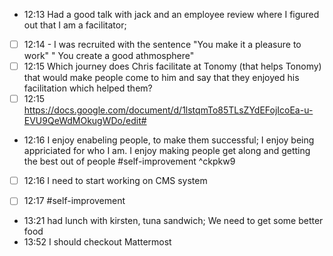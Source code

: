 
- 12:13 Had a good talk with jack and an employee review where I figured out that I am a facilitator; <br>
- [ ] 12:14 - I was recruited with the sentence "You make it a pleasure to work" " You create a good athmosphere" <br>
- [ ] 12:15 Which journey does Chris facilitate at Tonomy (that helps Tonomy) that would make people come to him and say that they enjoyed his facilitation which helped them?
- [ ] 12:15 https://docs.google.com/document/d/1lstqmTo85TLsZYdEFojIcoEa-u-EVU9QeWdMOkugWDo/edit#
- 12:16 I enjoy enabeling people, to make them successful; I enjoy being appriciated for who I am. I enjoy making people get along and getting the best out of people #self-improvement ^ckpkw9
- [ ] 12:16 I need to start working on CMS system<br>

- [ ] 12:17 #self-improvement
- 13:21 had lunch with kirsten, tuna sandwich; We need to get some better food
- 13:52 I should checkout Mattermost<br>